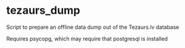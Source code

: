 # tezaurs_dump
Script to prepare an offline data dump out of the Tezaurs.lv database

Requires psycopg, which may require that postgresql is installed
